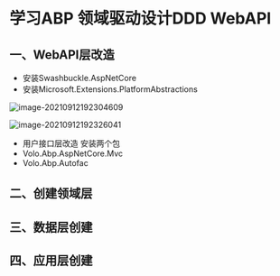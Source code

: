 # **学习ABP 领域驱动设计DDD WebAPI**

## 一、WebAPI层改造

- 安装Swashbuckle.AspNetCore 
- 安装Microsoft.Extensions.PlatformAbstractions

![image-20210912192304609](C:\Users\HP\AppData\Roaming\Typora\typora-user-images\image-20210912192304609.png)

![image-20210912192326041](C:\Users\HP\AppData\Roaming\Typora\typora-user-images\image-20210912192326041.png)



- 用户接口层改造 安装两个包
- Volo.Abp.AspNetCore.Mvc
- Volo.Abp.Autofac

## 二、创建领域层



## 三、数据层创建

## 四、应用层创建





























































